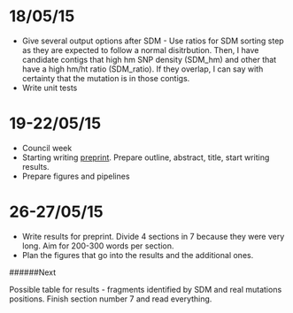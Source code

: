 18/05/15
===
- Give several output options after SDM - Use ratios for SDM sorting step  as they are expected to follow a normal disitrbution. Then, I have candidate contigs that high hm SNP density (SDM_hm) and other that have a high hm/ht ratio (SDM_ratio). If they overlap, I can say with certainty that the mutation is in those contigs. 
- Write unit tests

19-22/05/15
===
- Council week
- Starting writing [preprint](https://github.com/pilarcormo/Preprint). Prepare outline, abstract, title, start writing results. 
- Prepare figures and pipelines

26-27/05/15
===

- Write results for preprint. Divide 4 sections in 7 because they were very long. Aim for 200-300 words per section. 
- Plan the figures that go into the results and the additional ones. 

######Next

Possible table for results - fragments identified by SDM and real mutations positions. 
Finish section number 7 and read everything. 


